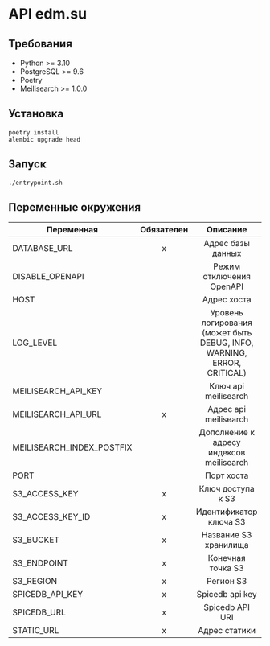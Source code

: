 # API edm.su

## Требования

* Python >= 3.10
* PostgreSQL >= 9.6
* Poetry
* Meilisearch >= 1.0.0

## Установка

```shell
poetry install
alembic upgrade head
```

## Запуск

```shell
./entrypoint.sh
```

## Переменные окружения

| Переменная                | Обязателен |                                Описание                                |               Значение по умолчанию                |
| ------------------------- | :--------: | :--------------------------------------------------------------------: | :------------------------------------------------: |
| DATABASE_URL              |     x      |                           Адрес базы данных                            | postgresql+asyncpg://postgres:postgres@db/postgres |
| DISABLE_OPENAPI           |            |                        Режим отключения OpenAPI                        |                       False                        |
| HOST                      |            |                              Адрес хоста                               |                     127.0.0.1                      |
| LOG_LEVEL                 |            | Уровень логирования (может быть DEBUG, INFO, WARNING, ERROR, CRITICAL) |                       ERROR                        |
| MEILISEARCH_API_KEY       |            |                          Ключ api meilisearch                          |                                                    |
| MEILISEARCH_API_URL       |     x      |                         Адрес api meilisearch                          |               http://localhost:7700                |
| MEILISEARCH_INDEX_POSTFIX |            |                Дополнение к адресу индексов meilisearch                |                                                    |
| PORT                      |            |                               Порт хоста                               |                        8000                        |
| S3_ACCESS_KEY             |     x      |                           Ключ доступа к S3                            |                                                    |
| S3_ACCESS_KEY_ID          |     x      |                         Идентификатор ключа S3                         |                                                    |
| S3_BUCKET                 |     x      |                         Название S3 хранилища                          |                                                    |
| S3_ENDPOINT               |     x      |                           Конечная точка S3                            |                                                    |
| S3_REGION                 |     x      |                               Регион S3                                |                     us-east-1                      |
| SPICEDB_API_KEY           |     x      |                            Spicedb api key                             |                                                    |
| SPICEDB_URL               |     x      |                            Spicedb API URI                             |                                                    |
| STATIC_URL                |     x      |                             Адрес статики                              |             https://static.dev.edm.su              |
